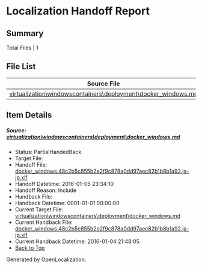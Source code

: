 # <a name='report-top'></a> Localization Handoff Report

## Summary
 Total Files | 1

## File List
 Source File | Status | Details 
 ----------- | ------ | ------- 
 [virtualization\windowscontainers\deployment\docker_windows.md](https://github.com/Microsoft/Virtualization-Documentation-Private/blob/5355136c0d8cf96346976b40bb94a87abd3c21f6/virtualization/windowscontainers/deployment/docker_windows.md) | PartialHandedBack | [Details](#73f98cc3a66d271b274ebf25174facd5d3bedf33200)

## Item Details
##### <a name='73f98cc3a66d271b274ebf25174facd5d3bedf33200'></a> Source: [virtualization\windowscontainers\deployment\docker_windows.md](https://github.com/Microsoft/Virtualization-Documentation-Private/blob/5355136c0d8cf96346976b40bb94a87abd3c21f6/virtualization/windowscontainers/deployment/docker_windows.md)
* Status: PartialHandedBack
* Target File: 
* Handoff File: [docker_windows.48c2b5c855b2e2f9c878a0dd97aec82b1b8b1a92.ja-jp.xlf](https://github.com/Microsoft/Virtualization-Documentation-Private.handoff/blob/e02f41057df871d12d8e8559d60b20d1b22015ab/ol-handoff/Microsoft/Virtualization-Documentation-Private.ja-jp/live/docker_windows.48c2b5c855b2e2f9c878a0dd97aec82b1b8b1a92.ja-jp.xlf)
* Handoff Datetime: 2016-01-05 23:34:10
* Handoff Reason: Include
* Handback File: 
* Handback Datetime: 0001-01-01 00:00:00
* Current Target File: [virtualization\windowscontainers\deployment\docker_windows.md](https://github.com/Microsoft/Virtualization-Documentation-Private.ja-jp/blob/ce086504dcef43cdbc99582c5e09c0e3015652a5/virtualization/windowscontainers/deployment/docker_windows.md)
* Current Handback File: [docker_windows.48c2b5c855b2e2f9c878a0dd97aec82b1b8b1a92.ja-jp.xlf](https://github.com/Microsoft/Virtualization-Documentation-Private.handback/blob/9d0bbf00d55082604cea81ecc6b4c0b49a49a53e/ol-handback/Microsoft/Virtualization-Documentation-Private.ja-jp/live/docker_windows.48c2b5c855b2e2f9c878a0dd97aec82b1b8b1a92.ja-jp.xlf)
* Current Handback Datetime: 2016-01-04 21:48:05
* [Back to Top](#report-top)


Generated by OpenLocalization.
